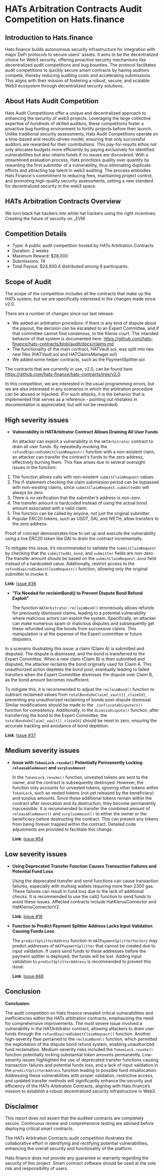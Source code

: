 # **HATs Arbitration Contracts Audit Competition on Hats.finance** 


## Introduction to Hats.finance


Hats.finance builds autonomous security infrastructure for integration with major DeFi protocols to secure users' assets. 
It aims to be the decentralized choice for Web3 security, offering proactive security mechanisms like decentralized audit competitions and bug bounties. 
The protocol facilitates audit competitions to quickly secure smart contracts by having auditors compete, thereby reducing auditing costs and accelerating submissions. 
This aligns with their mission of fostering a robust, secure, and scalable Web3 ecosystem through decentralized security solutions​.

## About Hats Audit Competition


Hats Audit Competitions offer a unique and decentralized approach to enhancing the security of web3 projects. Leveraging the large collective expertise of hundreds of skilled auditors, these competitions foster a proactive bug hunting environment to fortify projects before their launch. Unlike traditional security assessments, Hats Audit Competitions operate on a time-based and results-driven model, ensuring that only successful auditors are rewarded for their contributions. This pay-for-results ethos not only allocates budgets more efficiently by paying exclusively for identified vulnerabilities but also retains funds if no issues are discovered. With a streamlined evaluation process, Hats prioritizes quality over quantity by rewarding the first submitter of a vulnerability, thus eliminating duplicate efforts and attracting top talent in web3 auditing. The process embodies Hats Finance's commitment to reducing fees, maintaining project control, and promoting high-quality security assessments, setting a new standard for decentralized security in the web3 space​​.

## HATs Arbitration Contracts Overview

We turn black hat hackers into white hat hackers using the right incentives. Creating the future of security on _EVM

## Competition Details


- Type: A public audit competition hosted by HATs Arbitration Contracts
- Duration: 2 weeks
- Maximum Reward: $28,000
- Submissions: 74
- Total Payout: $24,900.4 distributed among 8 participants.

## Scope of Audit

The scope of the competition includes all the contracts that make up the HATs system, but we are specifically interested in the changes made since v2.0.

There are a number of changes since our last release:

- We added an arbitration procedure: if there is any kind of dispute about the payout, the decision can be  escalated to an Expert Committee, and if that committee cannot find consensus, to the Kleros court. The intended behavior of that system is documented here: https://github.com/hats-finance/hats-contracts/blob/audit/docs/claims.md
- The functionality of the main contract, HATVault.sol, was split into two new files (HATVault.sol and HATClaimsManager.sol) 
- We added some helper contracts, such as the PaymentSplitter.sol

The contracts that are currently in use, v2.0, can be found here https://github.com/hats-finance/hats-contracts/tree/v2.0.  


In this competition, we are interested in the usual programming errors, but we are also interested in any scenarios in which the arbitration procedure can be abused or hijacked. (For such attacks, it is the behavior that is implemented that serves as a reference - pointing out mistakes in documentation is appreciated, but will not be rewarded). 





## High severity issues


- **Vulnerability in HATArbitrator Contract Allows Draining All User Funds**

  An attacker can exploit a vulnerability in the `HATArbitrator` contract to drain all user funds. By repeatedly invoking the `refundExpiredSubmitClaimRequest()` function with a non-existent claim, an attacker can transfer the contract's funds to the zero address, effectively burning them. This flaw arises due to several oversight issues in the function:

1. The function allows calls with non-existent `submitClaimRequest` values.
2. The if-statement checking the claim submission period can be bypassed with non-existing claims, since `submitClaimRequest.submittedAt` will always be zero.
3. There is no verification that the submitter’s address is non-zero.
4. The transfer amount is hardcoded instead of using the actual bond amount associated with a valid claim.
5. The function can be called by anyone, not just the original submitter.
6. Popular ERC20 tokens, such as USDT, DAI, and WETH, allow transfers to the zero address.

Proof of concept demonstrates how to set up and execute the vulnerability using a live ERC20 token like DAI to drain the contract incrementally. 

To mitigate this issue, it’s recommended to validate the `SubmitClaimRequest` by checking that the `submittedAt`, `bond`, and `submitter` fields are non-zero. The transfer amount should be based on the `submitClaimRequest.bond` field instead of a hardcoded value. Additionally, restrict access to the `refundExpiredSubmitClaimRequest()` function, allowing only the original submitter to invoke it.


  **Link**: [Issue #36](https://github.com/hats-finance/HATs-Arbitration-Contracts-0x79a618f675857b45934ca1c413fd5f409cf89735/issues/36)


- **"Fix Needed for reclaimBond() to Prevent Dispute Bond Refund Exploit"**

  The function `HATArbitrator.reclaimBond()` erroneously allows refunds for previously dismissed claims, leading to a potential vulnerability where malicious actors can exploit the system. Specifically, an attacker can make numerous spam or malicious disputes and subsequently get these refunded using the bonds from successive claims. This manipulation is at the expense of the Expert committee or future disputers.

In a scenario illustrating this issue: a claim (Claim A) is submitted and disputed. The dispute is dismissed, and the bond is transferred to the Expert Committee. When a new claim (Claim B) is then submitted and disputed, the attacker reclaims the bond originally used for Claim A. This unauthorized action depletes the bond pool, eventually leading to failed transfers when the Expert Committee dismisses the dispute over Claim B, as the bond amount becomes insufficient.

To mitigate this, it is recommended to adjust the `reclaimBond()` function to subtract reclaimed values from `totalBondsOnClaim[_vault][_claimId]`, preventing any unauthorized reclaiming of bonds post-dispute dismissal. Similar modifications should be made to the `_confiscateDisputers()` function for consistency. Additionally, in the `dismissDispute()` function, after transferring the bond to the Expert Committee, the `totalBondsOnClaim[_vault][_claimId]` should be reset to zero, ensuring the accurate tracking and avoidance of bond depletion.


  **Link**: [Issue #37](https://github.com/hats-finance/HATs-Arbitration-Contracts-0x79a618f675857b45934ca1c413fd5f409cf89735/issues/37)

## Medium severity issues


- **Issue with `TokenLock.revoke()` Potentially Permanently Locking `releasableAmount` and `surplusAmount`**

  In the `TokenLock.revoke()` function, unvested tokens are sent to the owner, and the contract is subsequently destroyed. However, the function only accounts for unvested tokens, ignoring other tokens within `TokenLock`, such as vested tokens (not yet released by the beneficiary) and surplus amounts. Since these additional tokens remain within the contract after revocation and its destruction, they become permanently inaccessible. It is recommended to transfer the combined amount of `releasableAmount()` and `surplusAmount()` to either the owner or the beneficiary before destructing the contract. This can prevent any tokens from being forever trapped within the contract. Detailed code adjustments are provided to facilitate this change.


  **Link**: [Issue #54](https://github.com/hats-finance/HATs-Arbitration-Contracts-0x79a618f675857b45934ca1c413fd5f409cf89735/issues/54)

## Low severity issues


- **Using Deprecated Transfer Function Causes Transaction Failures and Potential Fund Loss**

  Using the deprecated transfer and send functions can cause transaction failures, especially with multisig wallets requiring more than 2300 gas. These failures can result in fund loss due to the lack of additional checks. It is recommended to use the call() function to send funds to avoid these issues. Affected contracts include HatKlerosConnector and HatKlerosConnectorV2.


  **Link**: [Issue #16](https://github.com/hats-finance/HATs-Arbitration-Contracts-0x79a618f675857b45934ca1c413fd5f409cf89735/issues/16)


- **Function to Predict Payment Splitter Address Lacks Input Validation Causing Funds Loss**

  The `predictSplitterAddress` function in `HATPaymentSplitterFactory` may predict addresses of `HATPaymentSplitter` that cannot be created due to input validation. If users send funds to these addresses before the payment splitter is deployed, the funds will be lost. Adding input validation to `predictSplitterAddress` is recommended to prevent this issue.


  **Link**: [Issue #48](https://github.com/hats-finance/HATs-Arbitration-Contracts-0x79a618f675857b45934ca1c413fd5f409cf89735/issues/48)



## Conclusion

**Conclusion:**

The audit competition on Hats.finance revealed critical vulnerabilities and inefficiencies within the HATs arbitration contracts, emphasizing the need for comprehensive improvements. The most severe issue involved a vulnerability in the HATArbitrator contract, allowing attackers to drain user funds through the `refundExpiredSubmitClaimRequest()` function. Another high-severity flaw pertained to the `reclaimBond()` function, which permitted the exploitation of the dispute bond refund system, enabling unauthorized fund reclamation. Medium-severity risks included the `TokenLock.revoke()` function potentially locking substantial token amounts permanently. Low-severity issues highlighted the use of deprecated transfer functions causing transaction failures and potential funds loss, and a lack of input validation in the `predictSplitterAddress` function leading to possible fund misallocation. Addressing these vulnerabilities with proper validation, restrictive access, and updated transfer methods will significantly enhance the security and efficiency of the HATs Arbitration Contracts, aligning with Hats.finance’s mission to establish a robust decentralized security infrastructure in Web3.

## Disclaimer


This report does not assert that the audited contracts are completely secure. Continuous review and comprehensive testing are advised before deploying critical smart contracts.


The HATs Arbitration Contracts audit competition illustrates the collaborative effort in identifying and rectifying potential vulnerabilities, enhancing the overall security and functionality of the platform.


Hats.finance does not provide any guarantee or warranty regarding the security of this project. Smart contract software should be used at the sole risk and responsibility of users.

